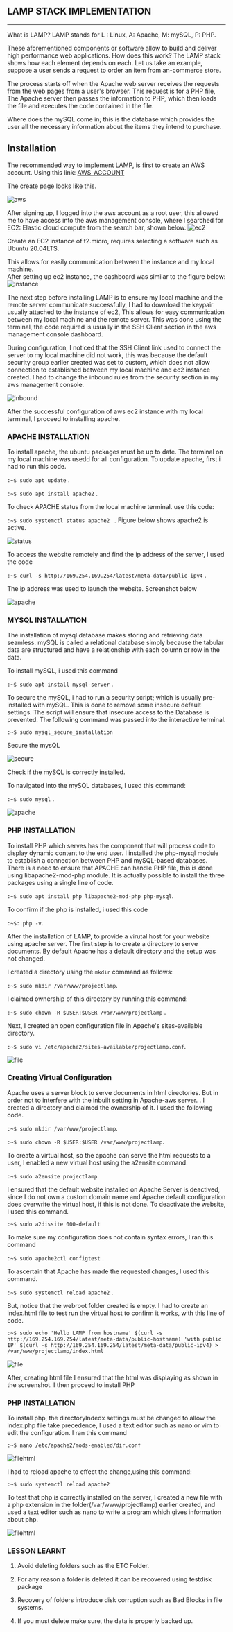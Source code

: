 ## LAMP STACK IMPLEMENTATION 
---

What is LAMP?
LAMP stands for L : Linux, A: Apache, M: mySQL, P: PHP.

These aforementioned components or software allow to build and deliver high performance web applications. How does this work?
The LAMP stack shows how each element depends on each. Let us take an example, suppose a user sends a request to order an item from an-commerce store. 

The process starts off when the Apache web server receives the requests from the web pages from a user's browser. This request is for a PHP file, The Apache server then passes the information to PHP, which then loads the file and executes the code contained in the file. 

Where does the mySQL come in; this is the database which provides the user all the necessary information about the items they intend to purchase.                               

Installation
---
The recommended way to implement LAMP, is first to create an AWS account. Using this link:
 [AWS_ACCOUNT](https://signin.aws.amazon.com/)

 The create page looks like this.

 ![aws](./images/aws.png) 

 After signing up, I logged into the aws account as a root user, this allowed me to have access into the aws management console, where I searched for EC2: Elastic cloud compute from the search bar, shown below.
 ![ec2](./images/ec2.png)

Create an EC2 instance of t2.micro, requires selecting a software such as Ubuntu 20.04LTS. 

This allows for easily communication between the instance and my local machine.  
After setting up ec2 instance, the dashboard was similar to the figure below:
 ![instance](./images/instance.png)

 The next step before installing LAMP is to ensure my local machine and the remote server communicate successfully, I had to download the keypair usually attached to the instance of ec2, This allows for easy communication between my local machine and the remote server. This was done using the terminal, the code required is usually in the SSH Client section in the aws management console dashboard. 
 
 During configuration, I noticed that the SSH Client link used to connect the server to my local machine did not work, this was because the default security group earlier created was set to custom, which does not allow connection to established between my local machine and ec2 instance created.
 I had to change the inbound rules from the security section in my aws management console. 

![inbound](./images/inbound.png)

After the successful configuration of aws ec2 instance with my local terminal, I proceed to installing apache. 
### APACHE INSTALLATION
To install apache, the ubuntu packages must be up to date. The terminal on my local machine was usedd for all configuration. To update apache, first i had to run this code.


`:~$ sudo apt update` .

`:~$ sudo apt install apache2` .


To check APACHE status from the local machine terminal. use this code:

`:~$ sudo systemctl status apache2 ` .
Figure below shows apache2 is active.

![status](./images/status.jpg)

To access the website remotely and find the ip address of the server,  I used the code

`:~$ curl -s http://169.254.169.254/latest/meta-data/public-ipv4` .

The ip address was used to launch the website. 
Screenshot below

![apache](./images/apache_launch.png)

### MYSQL INSTALLATION
The installation of mysql database makes storing and retrieving data seamless. 
mySQL is called a relational database simply because the tabular data are structured and have a relationship with each column or row in the data.

To install mySQL, i used this command 

`:~$ sudo apt install mysql-server` .

To secure the mySQL, i had to run a security script; which is usually pre-installed with mySQL. This is done to remove some insecure default settings. The script will ensure that insecure access to the Database is prevented. 
The following command was passed into the interactive terminal.

`:~$ sudo mysql_secure_installation`

Secure the mysQL


![secure](./images/secure.jpg)

Check if the mySQL is correctly installed.

To navigated into the mySQL databases, I used this command:

`:~$ sudo mysql` .


![apache](./images/runsql.jpg)

### PHP INSTALLATION
To install PHP which serves has the component that will process code to display dynamic content to the end user. I installed the php-mysql module to establish a connection between PHP and mySQL-based databases. There is a need to ensure that APACHE can handle PHP file, this is done using libapache2-mod-php module. It is actually possible to install the three packages using a single line of code.

`:~$ sudo apt install php libapache2-mod-php php-mysql`.

To confirm if the php is installed, i used this code

`:~$: php -v`.

After the installation of LAMP, to provide a virutal host for your website using apache server. The first step is to create a directory to serve documents. By default Apache has a default directory and the setup was not changed. 

I created a directory using the `mkdir` command as follows:

`:~$ sudo mkdir /var/www/projectlamp`.


I claimed ownership of this directory by running this command:

`:~$ sudo chown -R $USER:$USER /var/www/projectlamp` .

Next, I created an open configuration file in Apache's sites-available directory. 

`:~$ sudo vi /etc/apache2/sites-available/projectlamp.conf`.


![file](./images/file.jpg)

### Creating Virtual Configuration
Apache uses a server block to serve documents in html directories. But in order not to interfere with the inbuilt setting in Apache-aws server. . 
I created a directory and claimed the ownership of it. I used the following code.

`:~$ sudo mkdir /var/www/projectlamp`.

`:~$ sudo chown -R $USER:$USER /var/www/projectlamp`.

To create a virtual host, so the apache can serve the html requests to a user, I enabled a new virtual host using the a2ensite command.

`:~$ sudo a2ensite projectlamp`.

I ensured that the default website installed on Apache Server is deactived, since  I do not own a custom domain name and Apache default configuration does overwrite the virtual host, if this is not done. To deactivate the website, I used this command.

`:~$ sudo a2dissite 000-default`

To make sure my configuration does not contain syntax errors, I ran this command

`:~$ sudo apache2ctl configtest` .

To ascertain that Apache has made the requested changes, I used this command.

`:~$ sudo systemctl reload apache2` .

But, notice that the webroot folder created is empty. I had to create an index.html file to test run the virtual host to confirm it works, with this line of code.

`:~$ sudo echo 'Hello LAMP from hostname' $(curl -s http://169.254.169.254/latest/meta-data/public-hostname) 'with public IP' $(curl -s http://169.254.169.254/latest/meta-data/public-ipv4) > /var/www/projectlamp/index.html`

![file](./images/omainname(1).jpg)

After, creating html file I ensured that the html was displaying as shown in the screenshot. I then proceed to install PHP

### PHP INSTALLATION

To install php, the directoryIndedx settings must be changed to allow the index.php file take precedence, I used a text editor such as nano or vim to edit the configuration. I ran this command

`:~$ nano /etc/apache2/mods-enabled/dir.conf`

![filehtml](./images/filehtml.png)

I had to reload apache to effect the change,using this command:

`:~$ sudo systemctl reload apache2`

To test that php is correctly installed on the server, I created a new file with a php extension in the folder(/var/www/projectlamp) earlier created, and used a text editor such as nano to write a program which gives information about php.

![filehtml](./images/php.png)

### LESSON LEARNT

1.  Avoid deleting folders such as the ETC Folder.

2. For any reason a folder is deleted it can be recovered using testdisk package

3. Recovery of folders introduce disk corruption such as Bad Blocks in file systems.  

4. If you must delete make sure, the data is properly backed up.